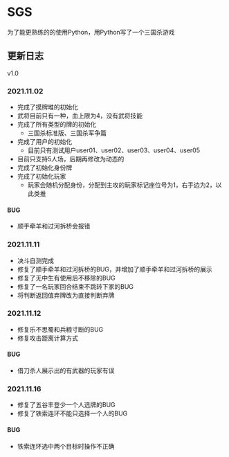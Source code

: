 # SGS
为了能更熟练的的使用Python，用Python写了一个三国杀游戏


## 更新日志

v1.0

### 2021.11.02

- 完成了摸牌堆的初始化
- 武将目前只有一种，血上限为4，没有武将技能
- 完成了所有类型的牌的初始化
  - 三国杀标准版、三国杀军争篇
- 完成了用户的初始化
  - 目前只有测试用户user01、user02、user03、user04、user05
- 目前只支持5人场，后期再修改为动态的
- 完成了初始化身份牌
- 完成了初始化玩家
  - 玩家会随机分配身份，分配到主攻的玩家标记座位号为1，右手边为2，以此类推

#### BUG

- 顺手牵羊和过河拆桥会报错

### 2021.11.11

- 决斗自测完成
- 修复了顺手牵羊和过河拆桥的BUG，并增加了顺手牵羊和过河拆桥的展示
- 修复了无中生有使用后不移除的BUG
- 修复了一名玩家回合结束不跳转下家的BUG
- 将判断返回值弃牌改为直接判断弃牌

### 2021.11.12

- 修复乐不思蜀和兵粮寸断的BUG
- 修复攻击距离计算方式

#### BUG

- 借刀杀人展示出的有武器的玩家有误

### 2021.11.16

- 修复了五谷丰登少一个人选牌的BUG
- 修复了铁索连环不能只选择一个人的BUG

#### BUG

- 铁索连环选中两个目标时操作不正确

